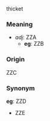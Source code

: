 thicket
### Meaning
+ _adj_: ZZA
    + __eg__: ZZB

### Origin

ZZC

### Synonym

__eg__: ZZD

+ ZZE


